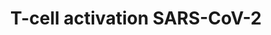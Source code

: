 ---
annotations:
- id: CL:0000084
  parent: native cell
  type: Cell Type Ontology
  value: T cell
- id: DOID:0080600
  parent: disease by infectious agent
  type: Disease Ontology
  value: COVID-19
- id: DOID:0080600
  parent: disease by infectious agent
  type: Disease Ontology
  value: COVID-19
- id: CL:0000084
  parent: native cell
  type: Cell Type Ontology
  value: T cell
authors:
- Clclass
- Eweitz
- Finterly
- Egonw
- Mkutmon
- AlexanderPico
- Larsgw
communities:
- COVID19
description: T-cell activation SARS-CoV-2 (Work in Progress)
last-edited: 2023-02-01
ndex: 34375288-da33-11eb-b666-0ac135e8bacf
organisms:
- Homo sapiens
redirect_from:
- /index.php/Pathway:WP5098
- /instance/WP5098
- /instance/WP5098_rr125315
revision: r125315
schema-jsonld:
- '@context': https://schema.org/
  '@id': https://wikipathways.github.io/pathways/WP5098.html
  '@type': Dataset
  creator:
    '@type': Organization
    name: WikiPathways
  description: T-cell activation SARS-CoV-2 (Work in Progress)
  keywords:
  - AKT1
  - BAX
  - BCL10
  - 'BCL2L1 '
  - CARD11
  - CCL19
  - CCL28
  - CCND1
  - CD247
  - CD28
  - CD3D
  - CD3E
  - CD3G
  - CD4
  - CD80
  - CD86
  - CDKN1A
  - 'CDKN2A '
  - CHUK
  - CTLA4
  - Ca2+
  - DAG
  - DEPTOR
  - Deptor
  - FOS
  - FOXO3
  - FYN
  - GRAP2
  - GRB2
  - GSK3B
  - HLA-DRA
  - HLA-DRB1
  - HRAS
  - ICOS
  - IFNAR1
  - IFNAR2
  - IFNB1
  - IFNG
  - IKBKB
  - IKBKG
  - IL12A
  - IL12B
  - IL12RB1
  - IL12RB2
  - IL17A
  - IL18R1
  - IL2
  - IL23A
  - IL23R
  - IL4
  - IP3
  - IRF2BPL
  - ITPR1
  - JAK2
  - JUN
  - LAT
  - LCK
  - LCP2
  - MALT1
  - MAP2K1
  - MAP2K2
  - MAPK1
  - MAPK3
  - MLST8
  - MYD88
  - NFAT2
  - NFATC1
  - NFKB1
  - NFKBIA
  - PDPK1
  - PIK3CD
  - PIK3R1
  - PIP2
  - PIP3
  - PLCG1
  - PPP33C
  - PRKCQ
  - PTEN
  - PTPRC
  - RAF1
  - RASGRP1
  - RELA
  - RHEB
  - RICTOR
  - Raptor
  - SARS-CoV-2 Spike
  - SOS1
  - STAT4
  - TLA
  - TNF
  - 'TP53 '
  - TRA
  - TRB
  - TSC1
  - TSC2
  - TYK2
  - ZAP70
  - mTOR
  license: CC0
  name: T-cell activation SARS-CoV-2
seo: CreativeWork
title: T-cell activation SARS-CoV-2
wpid: WP5098
---